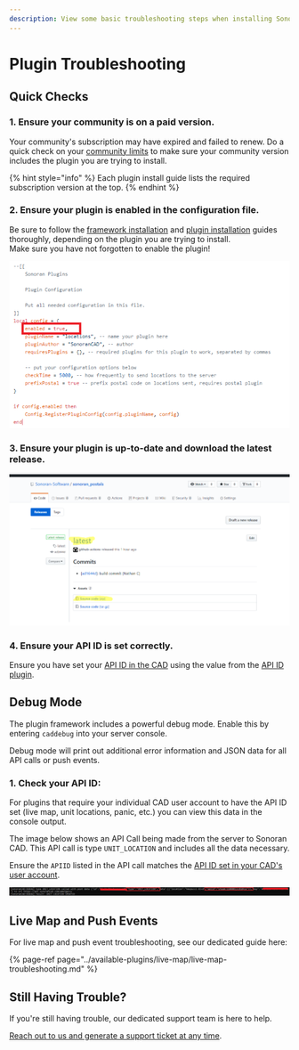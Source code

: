 ```yaml
---
description: View some basic troubleshooting steps when installing Sonoran CAD plugins.
---
```


# Plugin Troubleshooting

## Quick Checks

### 1. Ensure your community is on a paid version.

Your community's subscription may have expired and failed to renew. Do a quick check on your [community limits](../../../tutorials/getting-started/view-your-limits.md) to make sure your community version includes the plugin you are trying to install.

{% hint style="info" %}
Each plugin install guide lists the required subscription version at the top.
{% endhint %}

### 2. Ensure your plugin is enabled in the configuration file.

Be sure to follow the [framework installation](../framework-installation.md) and [plugin installation](./) guides thoroughly, depending on the plugin you are trying to install.  
Make sure you have not forgotten to enable the plugin!

![The &quot;enabled&quot; field should be set to &quot;true&quot;](../../../.gitbook/assets/enable_config.png)

### 3. Ensure your plugin is up-to-date and download the latest release.

![](../../../.gitbook/assets/plugin_1.png)

### 4. Ensure your API ID is set correctly.

Ensure you have set your [API ID in the CAD](../../../sonoran-cad/api-integration/getting-started/setting-your-api-id.md) using the value from the [API ID plugin](../available-plugins/api-id-checker.md).

## Debug Mode

The plugin framework includes a powerful debug mode. Enable this by entering `caddebug` into your server console.

Debug mode will print out additional error information and JSON data for all API calls or push events.

### 1. Check your API ID:

For plugins that require your individual CAD user account to have the API ID set \(live map, unit locations, panic, etc.\) you can view this data in the console output.

The image below shows an API Call being made from the server to Sonoran CAD. This API call is type `UNIT_LOCATION` and includes all the data necessary.

Ensure the `APIID` listed in the API call matches the [API ID set in your CAD's user account](../../../sonoran-cad/api-integration/getting-started/setting-your-api-id.md).

![Debug Mode - Unit Location API Call](../../../.gitbook/assets/debug_console.png)

## Live Map and Push Events

For live map and push event troubleshooting, see our dedicated guide here:

{% page-ref page="../available-plugins/live-map/live-map-troubleshooting.md" %}

## Still Having Trouble?

If you're still having trouble, our dedicated support team is here to help.

[Reach out to us and generate a support ticket at any time](https://support.sonoransoftware.com).

